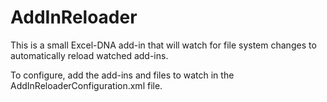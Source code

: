 AddInReloader
=============

This is a small Excel-DNA add-in that will watch for file system changes to automatically reload watched add-ins.

To configure, add the add-ins and files to watch in the AddInReloaderConfiguration.xml file.